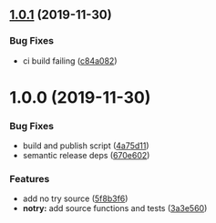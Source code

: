 ## [1.0.1](https://github.com/coly010/notry/compare/v1.0.0...v1.0.1) (2019-11-30)


### Bug Fixes

* ci build failing ([c84a082](https://github.com/coly010/notry/commit/c84a0825b8ce94fae3223f9bf86a6fb04c859e0b))

# 1.0.0 (2019-11-30)


### Bug Fixes

* build and publish script ([4a75d11](https://github.com/coly010/notry/commit/4a75d111273f5902d45c8b8d04a078d398fe6bc5))
* semantic release deps ([670e602](https://github.com/coly010/notry/commit/670e602aa8c5c6083a189d245bd46aba0f1a7fdd))


### Features

* add no try source ([5f8b3f6](https://github.com/coly010/notry/commit/5f8b3f6390e9dd852a5f097eadc340282098e4aa))
* **notry:** add source functions and tests ([3a3e560](https://github.com/coly010/notry/commit/3a3e560e3927df139a5dc5a81e7525c5ed61d1b8))
